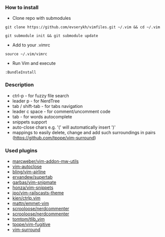 ### How to install ###

* Clone repo with submodules

```
git clone https://github.com/evserykh/vimfiles.git ~/.vim && cd ~/.vim
```

```
git submodule init && git submodule update
```

* Add to your .vimrc

```
source ~/.vim/vimrc
```

* Run Vim and execute

```
:BundleInstall
```

### Description ##
* ctrl-p - for fuzzy file search
* leader p - for NerdTree
* tab / shift-tab - for tabs navigation
* leader c space - for comment/uncomment code
* tab - for words autocomplete
* snippets support
* auto-close chars e.g. '(' will automatically insert ')'
* mappings to easily delete, change and add such surroundings in pairs (https://github.com/tpope/vim-surround)


### Used plugins ###
* [marcweber/vim-addon-mw-utils](https://github.com/marcweber/vim-addon-mw-utils)
* [vim-autoclose](https://github.com/Townk/vim-autoclose)
* [bling/vim-airline](https://github.com/bling/vim-airline)
* [ervandew/supertab](https://github.com/ervandew/supertab)
* [garbas/vim-snipmate](https://github.com/garbas/vim-snipmate)
* [honza/vim-snippets](https://github.com/honza/vim-snippets)
* [jpo/vim-railscasts-theme](https://github.com/jpo/vim-railscasts-theme)
* [kien/ctrlp.vim](https://github.com/kien/ctrlp.vim)
* [mattn/emmet-vim](https://github.com/mattn/emmet-vim)
* [scrooloose/nerdcommenter](https://github.com/scrooloose/nerdcommenter)
* [scrooloose/nerdcommenter](https://github.com/scrooloose/nerdcommenter)
* [tomtom/tlib_vim](https://github.com/tomtom/tlib_vim)
* [tpope/vim-fugitive](https://github.com/tpope/vim-fugitive)
* [vim-surround](https://github.com/tpope/vim-surround)
